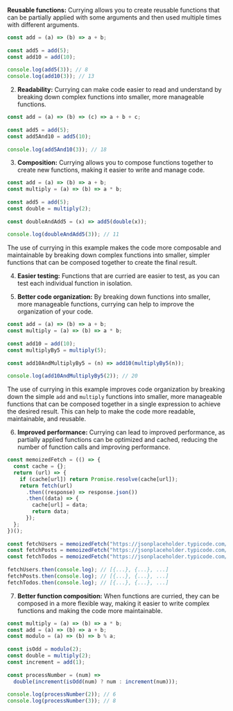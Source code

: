 **Reusable functions:** Currying allows you to create reusable functions that can be partially applied with some arguments and then used multiple times with different arguments.

```javascript
const add = (a) => (b) => a + b;  
  
const add5 = add(5);  
const add10 = add(10);  
  
console.log(add5(3)); // 8  
console.log(add10(3)); // 13
```

2. **Readability:** Currying can make code easier to read and understand by breaking down complex functions into smaller, more manageable functions.

```javascript
const add = (a) => (b) => (c) => a + b + c;  
  
const add5 = add(5);  
const add5And10 = add5(10);  
  
console.log(add5And10(3)); // 18
```

3. **Composition:** Currying allows you to compose functions together to create new functions, making it easier to write and manage code.

```javascript
const add = (a) => (b) => a + b;  
const multiply = (a) => (b) => a * b;  
  
const add5 = add(5);  
const double = multiply(2);  
  
const doubleAndAdd5 = (x) => add5(double(x));  
  
console.log(doubleAndAdd5(3)); // 11
```

The use of currying in this example makes the code more composable and maintainable by breaking down complex functions into smaller, simpler functions that can be composed together to create the final result.

4. **Easier testing:** Functions that are curried are easier to test, as you can test each individual function in isolation.

5. **Better code organization:** By breaking down functions into smaller, more manageable functions, currying can help to improve the organization of your code.

```javascript
const add = (a) => (b) => a + b;  
const multiply = (a) => (b) => a * b;  
  
const add10 = add(10);  
const multiplyBy5 = multiply(5);  
  
const add10AndMultiplyBy5 = (n) => add10(multiplyBy5(n));  
  
console.log(add10AndMultiplyBy5(2)); // 20
```

The use of currying in this example improves code organization by breaking down the simple `add` and `multiply` functions into smaller, more manageable functions that can be composed together in a single expression to achieve the desired result. This can help to make the code more readable, maintainable, and reusable.

6. **Improved performance:** Currying can lead to improved performance, as partially applied functions can be optimized and cached, reducing the number of function calls and improving performance.

```javascript
const memoizedFetch = (() => {  
  const cache = {};  
  return (url) => {  
    if (cache[url]) return Promise.resolve(cache[url]);  
    return fetch(url)  
      .then((response) => response.json())  
      .then((data) => {  
        cache[url] = data;  
        return data;  
      });  
  };  
})();  
  
const fetchUsers = memoizedFetch("https://jsonplaceholder.typicode.com/users");  
const fetchPosts = memoizedFetch("https://jsonplaceholder.typicode.com/posts");  
const fetchTodos = memoizedFetch("https://jsonplaceholder.typicode.com/todos");  
  
fetchUsers.then(console.log); // [{...}, {...}, ...]  
fetchPosts.then(console.log); // [{...}, {...}, ...]  
fetchTodos.then(console.log); // [{...}, {...}, ...]
```

7. **Better function composition:** When functions are curried, they can be composed in a more flexible way, making it easier to write complex functions and making the code more maintainable.

```javascript
const multiply = (a) => (b) => a * b;  
const add = (a) => (b) => a + b;  
const modulo = (a) => (b) => b % a;  
  
const isOdd = modulo(2);  
const double = multiply(2);  
const increment = add(1);  
  
const processNumber = (num) =>  
  double(increment(isOdd(num) ? num : increment(num)));  
  
console.log(processNumber(2)); // 6  
console.log(processNumber(3)); // 8
```


